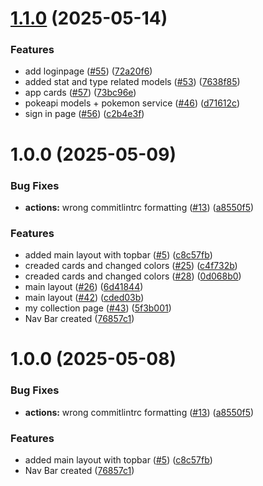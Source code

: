 # [1.1.0](https://github.com/Hnogared/Lalapokeh/compare/v1.0.0...v1.1.0) (2025-05-14)


### Features

* add loginpage ([#55](https://github.com/Hnogared/Lalapokeh/issues/55)) ([72a20f6](https://github.com/Hnogared/Lalapokeh/commit/72a20f6d9a2f96bcd3309c17eebbcd8c095b398b))
* added stat and type related models ([#53](https://github.com/Hnogared/Lalapokeh/issues/53)) ([7638f85](https://github.com/Hnogared/Lalapokeh/commit/7638f8583c66715969dea605c58b42cb2817ba38))
* app cards ([#57](https://github.com/Hnogared/Lalapokeh/issues/57)) ([73bc96e](https://github.com/Hnogared/Lalapokeh/commit/73bc96e63f8011c5a931d28a4532e42efbc8a33b))
* pokeapi models + pokemon service ([#46](https://github.com/Hnogared/Lalapokeh/issues/46)) ([d71612c](https://github.com/Hnogared/Lalapokeh/commit/d71612ca1823ebde026cd899262ac2c770a1988d))
* sign in page ([#56](https://github.com/Hnogared/Lalapokeh/issues/56)) ([c2b4e3f](https://github.com/Hnogared/Lalapokeh/commit/c2b4e3f8540af950cc9ca1190a335e2187dd7ba1))

# 1.0.0 (2025-05-09)


### Bug Fixes

* **actions:** wrong commitlintrc formatting ([#13](https://github.com/Hnogared/Lalapokeh/issues/13)) ([a8550f5](https://github.com/Hnogared/Lalapokeh/commit/a8550f5909333d2c10d2d365e82d20be35a7dd35))


### Features

* added main layout with topbar ([#5](https://github.com/Hnogared/Lalapokeh/issues/5)) ([c8c57fb](https://github.com/Hnogared/Lalapokeh/commit/c8c57fbe7cd67f3fd9819a3680913138ac1e03dd))
* creaded cards and changed colors ([#25](https://github.com/Hnogared/Lalapokeh/issues/25)) ([c4f732b](https://github.com/Hnogared/Lalapokeh/commit/c4f732b93171eddbb6536d1af6bd596cc7af5d72))
* creaded cards and changed colors ([#28](https://github.com/Hnogared/Lalapokeh/issues/28)) ([0d068b0](https://github.com/Hnogared/Lalapokeh/commit/0d068b0a4a8fff5d9db949b89499887f17a5ba63))
* main layout ([#26](https://github.com/Hnogared/Lalapokeh/issues/26)) ([6d41844](https://github.com/Hnogared/Lalapokeh/commit/6d4184425e680265ee0f0a3e7d686bdd1b858ec8))
* main layout ([#42](https://github.com/Hnogared/Lalapokeh/issues/42)) ([cded03b](https://github.com/Hnogared/Lalapokeh/commit/cded03bafce084b25ae1865c4b12e687959d1a1f))
* my collection page ([#43](https://github.com/Hnogared/Lalapokeh/issues/43)) ([5f3b001](https://github.com/Hnogared/Lalapokeh/commit/5f3b0016ebf35eb97e916bc4b42d29552dadd464))
* Nav Bar created ([76857c1](https://github.com/Hnogared/Lalapokeh/commit/76857c1beb945e4d2e7f5ba46ba80ebb4a6b9e34))

# 1.0.0 (2025-05-08)


### Bug Fixes

* **actions:** wrong commitlintrc formatting ([#13](https://github.com/Hnogared/Lalapokeh/issues/13)) ([a8550f5](https://github.com/Hnogared/Lalapokeh/commit/a8550f5909333d2c10d2d365e82d20be35a7dd35))


### Features

* added main layout with topbar ([#5](https://github.com/Hnogared/Lalapokeh/issues/5)) ([c8c57fb](https://github.com/Hnogared/Lalapokeh/commit/c8c57fbe7cd67f3fd9819a3680913138ac1e03dd))
* Nav Bar created ([76857c1](https://github.com/Hnogared/Lalapokeh/commit/76857c1beb945e4d2e7f5ba46ba80ebb4a6b9e34))
